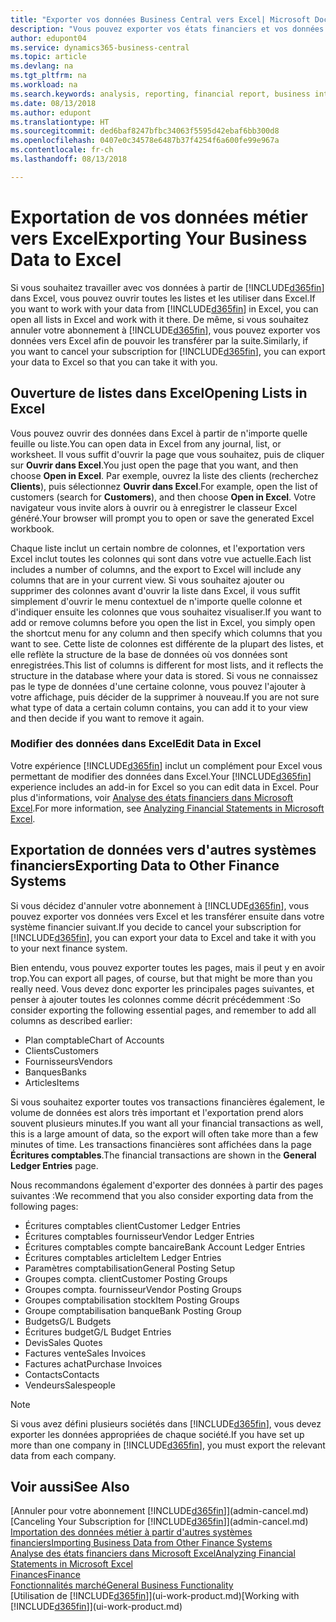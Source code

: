 ```yaml
---
title: "Exporter vos données Business Central vers Excel| Microsoft Docs"
description: "Vous pouvez exporter vos états financiers et vos données de veille économique de Business Central vers Excel, ou ouvrir vos données dans Excel."
author: edupont04
ms.service: dynamics365-business-central
ms.topic: article
ms.devlang: na
ms.tgt_pltfrm: na
ms.workload: na
ms.search.keywords: analysis, reporting, financial report, business intelligence, BI, Excel
ms.date: 08/13/2018
ms.author: edupont
ms.translationtype: HT
ms.sourcegitcommit: ded6baf8247bfbc34063f5595d42ebaf6bb300d8
ms.openlocfilehash: 0407e0c34578e6487b37f4254f6a600fe99e967a
ms.contentlocale: fr-ch
ms.lasthandoff: 08/13/2018

---
```

# <a name="exporting-your-business-data-to-excel"></a><span data-ttu-id="1e41c-103">Exportation de vos données métier vers Excel</span><span class="sxs-lookup"><span data-stu-id="1e41c-103">Exporting Your Business Data to Excel</span></span>
<span data-ttu-id="1e41c-104">Si vous souhaitez travailler avec vos données à partir de [!INCLUDE[d365fin](includes/d365fin_md.md)] dans Excel, vous pouvez ouvrir toutes les listes et les utiliser dans Excel.</span><span class="sxs-lookup"><span data-stu-id="1e41c-104">If you want to work with your data from [!INCLUDE[d365fin](includes/d365fin_md.md)] in Excel, you can open all lists in Excel and work with it there.</span></span> <span data-ttu-id="1e41c-105">De même, si vous souhaitez annuler votre abonnement à [!INCLUDE[d365fin](includes/d365fin_md.md)], vous pouvez exporter vos données vers Excel afin de pouvoir les transférer par la suite.</span><span class="sxs-lookup"><span data-stu-id="1e41c-105">Similarly, if you want to cancel your subscription for [!INCLUDE[d365fin](includes/d365fin_md.md)], you can export your data to Excel so that you can take it with you.</span></span>

## <a name="opening-lists-in-excel"></a><span data-ttu-id="1e41c-106">Ouverture de listes dans Excel</span><span class="sxs-lookup"><span data-stu-id="1e41c-106">Opening Lists in Excel</span></span>
<span data-ttu-id="1e41c-107">Vous pouvez ouvrir des données dans Excel à partir de n'importe quelle feuille ou liste.</span><span class="sxs-lookup"><span data-stu-id="1e41c-107">You can open data in Excel from any journal, list, or worksheet.</span></span> <span data-ttu-id="1e41c-108">Il vous suffit d'ouvrir la page que vous souhaitez, puis de cliquer sur **Ouvrir dans Excel**.</span><span class="sxs-lookup"><span data-stu-id="1e41c-108">You just open the page that you want, and then choose **Open in Excel**.</span></span> <span data-ttu-id="1e41c-109">Par exemple, ouvrez la liste des clients (recherchez **Clients**), puis sélectionnez **Ouvrir dans Excel**.</span><span class="sxs-lookup"><span data-stu-id="1e41c-109">For example, open the list of customers (search for **Customers**), and then choose **Open in Excel**.</span></span> <span data-ttu-id="1e41c-110">Votre navigateur vous invite alors à ouvrir ou à enregistrer le classeur Excel généré.</span><span class="sxs-lookup"><span data-stu-id="1e41c-110">Your browser will prompt you to open or save the generated Excel workbook.</span></span>  

<span data-ttu-id="1e41c-111">Chaque liste inclut un certain nombre de colonnes, et l'exportation vers Excel inclut toutes les colonnes qui sont dans votre vue actuelle.</span><span class="sxs-lookup"><span data-stu-id="1e41c-111">Each list includes a number of columns, and the export to Excel will include any columns that are in your current view.</span></span> <span data-ttu-id="1e41c-112">Si vous souhaitez ajouter ou supprimer des colonnes avant d'ouvrir la liste dans Excel, il vous suffit simplement d'ouvrir le menu contextuel de n'importe quelle colonne et d'indiquer ensuite les colonnes que vous souhaitez visualiser.</span><span class="sxs-lookup"><span data-stu-id="1e41c-112">If you want to add or remove columns before you open the list in Excel, you simply open the shortcut menu for any column and then specify which columns that you want to see.</span></span> <span data-ttu-id="1e41c-113">Cette liste de colonnes est différente de la plupart des listes, et elle reflète la structure de la base de données où vos données sont enregistrées.</span><span class="sxs-lookup"><span data-stu-id="1e41c-113">This list of columns is different for most lists, and it reflects the structure in the database where your data is stored.</span></span> <span data-ttu-id="1e41c-114">Si vous ne connaissez pas le type de données d'une certaine colonne, vous pouvez l'ajouter à votre affichage, puis décider de la supprimer à nouveau.</span><span class="sxs-lookup"><span data-stu-id="1e41c-114">If you are not sure what type of data a certain column contains, you can add it to your view and then decide if you want to remove it again.</span></span>  

### <a name="edit-data-in-excel"></a><span data-ttu-id="1e41c-115">Modifier des données dans Excel</span><span class="sxs-lookup"><span data-stu-id="1e41c-115">Edit Data in Excel</span></span>
<span data-ttu-id="1e41c-116">Votre expérience [!INCLUDE[d365fin](includes/d365fin_md.md)] inclut un complément pour Excel vous permettant de modifier des données dans Excel.</span><span class="sxs-lookup"><span data-stu-id="1e41c-116">Your [!INCLUDE[d365fin](includes/d365fin_md.md)] experience includes an add-in for Excel so you can edit data in Excel.</span></span> <span data-ttu-id="1e41c-117">Pour plus d'informations, voir [Analyse des états financiers dans Microsoft Excel](finance-analyze-excel.md).</span><span class="sxs-lookup"><span data-stu-id="1e41c-117">For more information, see [Analyzing Financial Statements in Microsoft Excel](finance-analyze-excel.md).</span></span>  

## <a name="exporting-data-to-other-finance-systems"></a><span data-ttu-id="1e41c-118">Exportation de données vers d'autres systèmes financiers</span><span class="sxs-lookup"><span data-stu-id="1e41c-118">Exporting Data to Other Finance Systems</span></span>
<span data-ttu-id="1e41c-119">Si vous décidez d'annuler votre abonnement à [!INCLUDE[d365fin](includes/d365fin_md.md)], vous pouvez exporter vos données vers Excel et les transférer ensuite dans votre système financier suivant.</span><span class="sxs-lookup"><span data-stu-id="1e41c-119">If you decide to cancel your subscription for [!INCLUDE[d365fin](includes/d365fin_md.md)], you can export your data to Excel and take it with you to your next finance system.</span></span>  

<span data-ttu-id="1e41c-120">Bien entendu, vous pouvez exporter toutes les pages, mais il peut y en avoir trop.</span><span class="sxs-lookup"><span data-stu-id="1e41c-120">You can export all pages, of course, but that might be more than you really need.</span></span> <span data-ttu-id="1e41c-121">Vous devez donc exporter les principales pages suivantes, et penser à ajouter toutes les colonnes comme décrit précédemment :</span><span class="sxs-lookup"><span data-stu-id="1e41c-121">So consider exporting the following essential pages, and remember to add all columns as described earlier:</span></span>  

* <span data-ttu-id="1e41c-122">Plan comptable</span><span class="sxs-lookup"><span data-stu-id="1e41c-122">Chart of Accounts</span></span>  
* <span data-ttu-id="1e41c-123">Clients</span><span class="sxs-lookup"><span data-stu-id="1e41c-123">Customers</span></span>  
* <span data-ttu-id="1e41c-124">Fournisseurs</span><span class="sxs-lookup"><span data-stu-id="1e41c-124">Vendors</span></span>  
* <span data-ttu-id="1e41c-125">Banques</span><span class="sxs-lookup"><span data-stu-id="1e41c-125">Banks</span></span>  
* <span data-ttu-id="1e41c-126">Articles</span><span class="sxs-lookup"><span data-stu-id="1e41c-126">Items</span></span>  

<span data-ttu-id="1e41c-127">Si vous souhaitez exporter toutes vos transactions financières également, le volume de données est alors très important et l'exportation prend alors souvent plusieurs minutes.</span><span class="sxs-lookup"><span data-stu-id="1e41c-127">If you want all your financial transactions as well, this is a large amount of data, so the export will often take more than a few minutes of time.</span></span> <span data-ttu-id="1e41c-128">Les transactions financières sont affichées dans la page **Écritures comptables**.</span><span class="sxs-lookup"><span data-stu-id="1e41c-128">The financial transactions are shown in the **General Ledger Entries** page.</span></span>  

<span data-ttu-id="1e41c-129">Nous recommandons également d'exporter des données à partir des pages suivantes :</span><span class="sxs-lookup"><span data-stu-id="1e41c-129">We recommend that you also consider exporting data from the following pages:</span></span>  

* <span data-ttu-id="1e41c-130">Écritures comptables client</span><span class="sxs-lookup"><span data-stu-id="1e41c-130">Customer Ledger Entries</span></span>  
* <span data-ttu-id="1e41c-131">Écritures comptables fournisseur</span><span class="sxs-lookup"><span data-stu-id="1e41c-131">Vendor Ledger Entries</span></span>  
* <span data-ttu-id="1e41c-132">Écritures comptables compte bancaire</span><span class="sxs-lookup"><span data-stu-id="1e41c-132">Bank Account Ledger Entries</span></span>  
* <span data-ttu-id="1e41c-133">Écritures comptables article</span><span class="sxs-lookup"><span data-stu-id="1e41c-133">Item Ledger Entries</span></span>  
* <span data-ttu-id="1e41c-134">Paramètres comptabilisation</span><span class="sxs-lookup"><span data-stu-id="1e41c-134">General Posting Setup</span></span>  
* <span data-ttu-id="1e41c-135">Groupes compta. client</span><span class="sxs-lookup"><span data-stu-id="1e41c-135">Customer Posting Groups</span></span>  
* <span data-ttu-id="1e41c-136">Groupes compta. fournisseur</span><span class="sxs-lookup"><span data-stu-id="1e41c-136">Vendor Posting Groups</span></span>  
* <span data-ttu-id="1e41c-137">Groupes comptabilisation stock</span><span class="sxs-lookup"><span data-stu-id="1e41c-137">Item Posting Groups</span></span>  
* <span data-ttu-id="1e41c-138">Groupe comptabilisation banque</span><span class="sxs-lookup"><span data-stu-id="1e41c-138">Bank Posting Group</span></span>  
* <span data-ttu-id="1e41c-139">Budgets</span><span class="sxs-lookup"><span data-stu-id="1e41c-139">G/L Budgets</span></span>  
* <span data-ttu-id="1e41c-140">Écritures budget</span><span class="sxs-lookup"><span data-stu-id="1e41c-140">G/L Budget Entries</span></span>  
* <span data-ttu-id="1e41c-141">Devis</span><span class="sxs-lookup"><span data-stu-id="1e41c-141">Sales Quotes</span></span>  
* <span data-ttu-id="1e41c-142">Factures vente</span><span class="sxs-lookup"><span data-stu-id="1e41c-142">Sales Invoices</span></span>  
* <span data-ttu-id="1e41c-143">Factures achat</span><span class="sxs-lookup"><span data-stu-id="1e41c-143">Purchase Invoices</span></span>  
* <span data-ttu-id="1e41c-144">Contacts</span><span class="sxs-lookup"><span data-stu-id="1e41c-144">Contacts</span></span>  
* <span data-ttu-id="1e41c-145">Vendeurs</span><span class="sxs-lookup"><span data-stu-id="1e41c-145">Salespeople</span></span>  

> [!NOTE]  
>   <span data-ttu-id="1e41c-146">Si vous avez défini plusieurs sociétés dans [!INCLUDE[d365fin](includes/d365fin_md.md)], vous devez exporter les données appropriées de chaque société.</span><span class="sxs-lookup"><span data-stu-id="1e41c-146">If you have set up more than one company in [!INCLUDE[d365fin](includes/d365fin_md.md)], you must export the relevant data from each company.</span></span>

## <a name="see-also"></a><span data-ttu-id="1e41c-147">Voir aussi</span><span class="sxs-lookup"><span data-stu-id="1e41c-147">See Also</span></span>
<span data-ttu-id="1e41c-148">[Annuler pour votre abonnement [!INCLUDE[d365fin](includes/d365fin_md.md)]](admin-cancel.md)</span><span class="sxs-lookup"><span data-stu-id="1e41c-148">[Canceling Your Subscription for [!INCLUDE[d365fin](includes/d365fin_md.md)]](admin-cancel.md)</span></span>  
[<span data-ttu-id="1e41c-149">Importation des données métier à partir d'autres systèmes financiers</span><span class="sxs-lookup"><span data-stu-id="1e41c-149">Importing Business Data from Other Finance Systems</span></span>](across-import-data-configuration-packages.md)  
[<span data-ttu-id="1e41c-150">Analyse des états financiers dans Microsoft Excel</span><span class="sxs-lookup"><span data-stu-id="1e41c-150">Analyzing Financial Statements in Microsoft Excel</span></span>](finance-analyze-excel.md)  
[<span data-ttu-id="1e41c-151">Finances</span><span class="sxs-lookup"><span data-stu-id="1e41c-151">Finance</span></span>](finance.md)  
[<span data-ttu-id="1e41c-152">Fonctionnalités marché</span><span class="sxs-lookup"><span data-stu-id="1e41c-152">General Business Functionality</span></span>](ui-across-business-areas.md)  
<span data-ttu-id="1e41c-153">[Utilisation de [!INCLUDE[d365fin](includes/d365fin_md.md)]](ui-work-product.md)</span><span class="sxs-lookup"><span data-stu-id="1e41c-153">[Working with [!INCLUDE[d365fin](includes/d365fin_md.md)]](ui-work-product.md)</span></span>  

